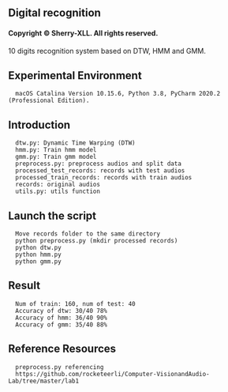 ## Digital recognition
#### Copyright © Sherry-XLL. All rights reserved.
10 digits recognition system based on DTW, HMM and GMM.

## Experimental Environment
```
  macOS Catalina Version 10.15.6, Python 3.8, PyCharm 2020.2 (Professional Edition).
```

## Introduction
```
  dtw.py: Dynamic Time Warping (DTW)
  hmm.py: Train hmm model
  gmm.py: Train gmm model
  preprocess.py: preprocess audios and split data
  processed_test_records: records with test audios
  processed_train_records: records with train audios
  records: original audios
  utils.py: utils function
```

## Launch the script
```
  Move records folder to the same directory
  python preprocess.py (mkdir processed records)
  python dtw.py 
  python hmm.py 
  python gmm.py 
```

## Result
```
  Num of train: 160, num of test: 40
  Accuracy of dtw: 30/40 78%
  Accuracy of hmm: 36/40 90%
  Accuracy of gmm: 35/40 88%
```

## Reference Resources
```
  preprocess.py referencing 
  https://github.com/rocketeerli/Computer-VisionandAudio-Lab/tree/master/lab1
```
